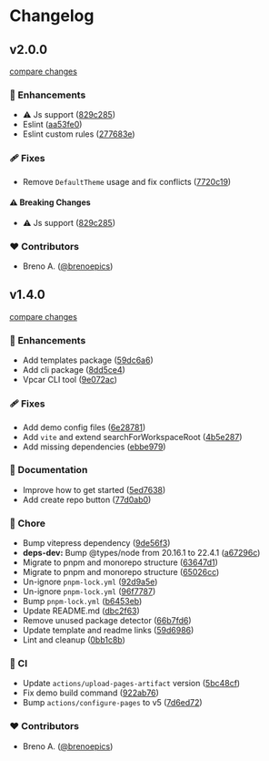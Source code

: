 # Changelog


## v2.0.0

[compare changes](https://github.com/brenoepics/vitepress-carbon/compare/v1.4.0...v2.0.0)

### 🚀 Enhancements

- ⚠️  Js support ([829c285](https://github.com/brenoepics/vitepress-carbon/commit/829c285))
- Eslint ([aa53fe0](https://github.com/brenoepics/vitepress-carbon/commit/aa53fe0))
- Eslint custom rules ([277683e](https://github.com/brenoepics/vitepress-carbon/commit/277683e))

### 🩹 Fixes

- Remove `DefaultTheme` usage and fix conflicts ([7720c19](https://github.com/brenoepics/vitepress-carbon/commit/7720c19))

#### ⚠️ Breaking Changes

- ⚠️  Js support ([829c285](https://github.com/brenoepics/vitepress-carbon/commit/829c285))

### ❤️ Contributors

- Breno A. ([@brenoepics](http://github.com/brenoepics))

## v1.4.0

[compare changes](https://github.com/brenoepics/vitepress-carbon/compare/1.3.3...v1.4.0)

### 🚀 Enhancements

- Add templates package ([59dc6a6](https://github.com/brenoepics/vitepress-carbon/commit/59dc6a6))
- Add cli package ([8dd5ce4](https://github.com/brenoepics/vitepress-carbon/commit/8dd5ce4))
- Vpcar CLI tool ([9e072ac](https://github.com/brenoepics/vitepress-carbon/commit/9e072ac))

### 🩹 Fixes

- Add demo config files ([6e28781](https://github.com/brenoepics/vitepress-carbon/commit/6e28781))
- Add `vite` and extend searchForWorkspaceRoot ([4b5e287](https://github.com/brenoepics/vitepress-carbon/commit/4b5e287))
- Add missing dependencies ([ebbe979](https://github.com/brenoepics/vitepress-carbon/commit/ebbe979))

### 📖 Documentation

- Improve how to get started ([5ed7638](https://github.com/brenoepics/vitepress-carbon/commit/5ed7638))
- Add create repo button ([77d0ab0](https://github.com/brenoepics/vitepress-carbon/commit/77d0ab0))

### 🏡 Chore

- Bump vitepress dependency ([9de56f3](https://github.com/brenoepics/vitepress-carbon/commit/9de56f3))
- **deps-dev:** Bump @types/node from 20.16.1 to 22.4.1 ([a67296c](https://github.com/brenoepics/vitepress-carbon/commit/a67296c))
- Migrate to pnpm and monorepo structure ([63647d1](https://github.com/brenoepics/vitepress-carbon/commit/63647d1))
- Migrate to pnpm and monorepo structure ([65026cc](https://github.com/brenoepics/vitepress-carbon/commit/65026cc))
- Un-ignore `pnpm-lock.yml` ([92d9a5e](https://github.com/brenoepics/vitepress-carbon/commit/92d9a5e))
- Un-ignore `pnpm-lock.yml` ([96f7787](https://github.com/brenoepics/vitepress-carbon/commit/96f7787))
- Bump `pnpm-lock.yml` ([b6453eb](https://github.com/brenoepics/vitepress-carbon/commit/b6453eb))
- Update README.md ([dbc2f63](https://github.com/brenoepics/vitepress-carbon/commit/dbc2f63))
- Remove unused package detector ([66b7fd6](https://github.com/brenoepics/vitepress-carbon/commit/66b7fd6))
- Update template and readme links ([59d6986](https://github.com/brenoepics/vitepress-carbon/commit/59d6986))
- Lint and cleanup ([0bb1c8b](https://github.com/brenoepics/vitepress-carbon/commit/0bb1c8b))

### 🤖 CI

- Update `actions/upload-pages-artifact` version ([5bc48cf](https://github.com/brenoepics/vitepress-carbon/commit/5bc48cf))
- Fix demo build command ([922ab76](https://github.com/brenoepics/vitepress-carbon/commit/922ab76))
- Bump `actions/configure-pages` to v5 ([7d6ed72](https://github.com/brenoepics/vitepress-carbon/commit/7d6ed72))

### ❤️ Contributors

- Breno A. ([@brenoepics](http://github.com/brenoepics))

